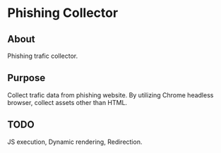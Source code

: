 # Phishing Collector

## About
Phishing trafic collector.

## Purpose
Collect trafic data from phishing website.
By utilizing Chrome headless browser, collect assets other than HTML.

## TODO
JS execution, Dynamic rendering, Redirection.
